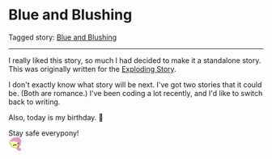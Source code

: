 # Blue and Blushing

Tagged story: [Blue and Blushing](https://www.fimfiction.net/story/557818/blue-and-blushing)

***

I really liked this story, so much I had decided to make it a standalone story. This was originally written for the [Exploding Story](https://www.fimfiction.net/story/553695/this-story-did-not-explode).

I don't exactly know what story will be next. I've got two stories that it could be. (Both are romance.) I've been coding a lot recently, and I'd like to switch back to writing.

Also, today is my birthday. 🎂

Stay safe everypony!  
![:yay:](../../../emotes/yay.png)